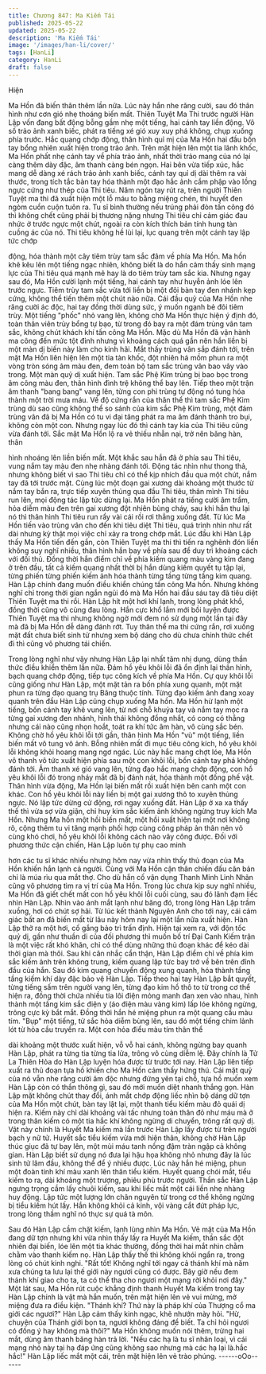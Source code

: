 ```yaml
---
title: Chương 847: Ma Kiếm Tái
published: 2025-05-22
updated: 2025-05-22
description: 'Ma Kiếm Tái'
image: '/images/han-li/cover/'
tags: [HanLi]
category: HanLi
draft: false
---
```


Hiện

Ma Hồn đã biến thân thêm lần nữa. Lúc này hắn nhe răng cười,
sau đó thân hình như cơn gió nhẹ thoáng biến mất.
Thiên Tuyệt Ma Thi trước người Hàn Lập vốn đang bất động bỗng
gầm nhẹ một tiếng, hai cánh tay liền động.
Vô số trảo ảnh xanh biếc, phát ra tiếng xé gió xuy xuy phá không,
chụp xuống phía trước.
Hắc quang chớp động, thân hình quỉ mị của Ma Hồn hai đầu bốn
tay bổng nhiên xuất hiện trong trảo ảnh.
Trên mặt hiện lên một tia lãnh khốc, Ma Hồn phất nhẹ cánh tay về
phía trảo ảnh, nhất thời trảo mang của nó lại càng thêm dày đặc,
âm thanh càng bén ngọn.
Hai bên vừa tiếp xúc, hắc mang dễ dàng xé rách trảo ảnh xanh
biếc, cánh tay quỉ dị dài thêm ra vài thước, trong tích tắc bàn tay
hóa thành một đạo hắc ảnh cắm phập vào lồng ngực cứng như
thép của Thi tiêu.
Năm ngón tay rút ra, trên người Thiên Tuyệt ma thi đã xuất hiện
một lỗ máu to bằng miệng chén, thi huyết đen ngòm cuồn cuộn
tuôn ra.
Tu sĩ bình thường nếu trúng phải đòn tấn công đó thì không chết
cũng phải bị thương nặng nhưng Thi tiêu chỉ cảm giác đau nhức
ở trước ngực một chút, ngoài ra còn kích thích bản tính hung tàn
cuồng ác của nó.
Thi tiêu không hề lùi lại, lục quang trên một cánh tay lập tức chớp

động, hóa thành một cây tiêm trùy tam sắc đâm về phía Ma Hồn.
Ma hồn khẽ kêu lên một tiếng ngạc nhiên, không biết là do hắn
cảm thấy sinh mạng lực của Thi tiêu quá mạnh mẽ hay là do tiêm
trùy tam sắc kia.
Nhưng ngay sau đó, Ma Hồn cười lạnh một tiếng, hai cánh tay
như huyễn ảnh lóe lên trước ngực. Tiêm trùy tam sắc vừa tới liền
bị một đôi bàn tay đen nhánh kẹp cứng, không thể tiến thêm một
chút nào nữa.
Cái đầu quỷ của Ma Hồn nhe răng cười ác độc, hai tay đồng thời
dùng sức, ý muốn ngạnh bẻ đôi tiêm trùy.
Một tiếng "phốc" nhỏ vang lên, không chờ Ma Hồn thực hiện ý
định đó, toàn thân viên trùy bổng tự bạo, từ trong đó bay ra một
đám trùng vân tam sắc, không chút khách khí tấn công Ma Hồn.
Mặc dù Ma Hồn đã vận hành ma công đến mức tột đỉnh nhưng vì
khoảng cách quá gần nên hắn liền bị một màn dị biến này làm
cho kinh hãi.
Mắt thấy trùng vân sắp đánh tới, trên mặt Ma Hồn liên hiện lên
một tia tàn khốc, đột nhiên há mồm phun ra một vòng tròn sóng
âm màu đen, đem toàn bộ tam sắc trùng vân bao vây vào trong.
Một màn quỷ dị xuất hiện. Tam sắc Phệ Kim trùng bị bao bọc
trong âm công màu đen, thân hình đình trệ không thể bay lên.
Tiếp theo một trận âm thanh "bang bang" vang lên, từng con phi
trùng tự động nó tung hóa thành một trời mưa máu.
Về độ cứng rắn của thân thể thì tam sắc Phệ Kim trùng dù sao
cũng không thể so sánh của kim sắc Phệ Kim trùng, một đám
trùng vân đã bị Ma Hồn có tu vi đại tăng phát ra ma âm đánh
thành tro bụi, không còn một con.
Nhưng ngay lúc đó thì cánh tay kia của Thi tiêu cũng vừa đánh
tới.
Sắc mặt Ma Hồn lộ ra vẻ thiếu nhẫn nại, trở nên băng hàn, thân

hình nhoáng lên liền biến mất. Một khắc sau hắn đã ở phía sau
Thi tiêu, vung nắm tay màu đen nhẹ nhàng đánh tới.
Động tác nhìn như thong thả, nhưng không biết vì sao Thi tiêu chỉ
có thể kịp nhích đầu qua một chút, nắm tay đã tới trước mặt.
Cùng lúc một đoạn gai xương dài khoảng một thước từ nắm tay
bắn ra, trực tiếp xuyên thủng qua đầu Thi tiêu, thân mình Thi tiêu
run lên, mọi động tác lập tức dừng lại.
Ma Hồn phát ra tiếng cười âm trầm, hỏa diễm màu đen trên gai
xương đột nhiên bùng cháy, sau khi hắn thu lại nó thì thân hình
Thi tiêu run rẩy vài cái rồi rơi thẳng xuống đất.
Từ lúc Ma Hồn tiến vào trùng vân cho đến khi tiêu diệt Thi tiêu,
quá trình nhìn như rất dài nhưng kỳ thật mọi việc chỉ xảy ra trong
chớp mắt.
Lúc đầu khi Hàn Lập thấy Ma Hồn tiến đến gần, còn Thiên Tuyệt
ma thi thì tiến ra nghênh đón liền không suy nghĩ nhiều, thân hình
hắn bay về phía sau để duy trì khoảng cách với đối thủ.
Đồng thời hắn điểm chỉ về phía kiếm quang màu vàng kim đang ở
trên đầu, tất cả kiếm quang nhất thời bị hắn dùng kiếm quyết tụ
tập lại, từng phiến từng phiến kiếm ảnh hóa thành từng tầng từng
tầng kim quang. Hàn Lập chính đang muốn điều khiển chúng tấn
công Ma hồn.
Nhưng không nghĩ chỉ trong thời gian ngắn ngủi đó mà Ma Hồn
hai đầu sáu tay đã tiêu diệt Thiên Tuyệt ma thi rồi.
Hàn Lập hít một hơi khí lạnh, trong lòng phát khổ, đồng thời cũng
vô cùng đau lòng.
Hắn cực khổ lắm mới bồi luyện được Thiên Tuyệt ma thi nhưng
không ngờ mới đem nó sử dụng một lần tại đây mà đã bị Ma Hồn
dễ dàng đánh rớt. Tuy thân thể ma thi cứng rắn, rơi xuống mặt
đất chưa biết sinh tử nhưng xem bộ dáng cho dù chưa chính thức
chết đi thì cũng vô phương tái chiến.

Trong lòng nghĩ như vậy nhưng Hàn Lập lại nhất tâm nhị dụng,
dùng thần thức điều khiển thêm lần nữa.
Đám hồ yêu khôi lỗi đã ổn định lại thân hình, bạch quang chớp
động, tiếp tục công kích về phía Ma Hồn. Cự quy khôi lỗi cũng
giống như Hàn Lập, một mặt tản ra bốn phía xung quanh, một
mặt phun ra từng đạo quang trụ Băng thuộc tính.
Từng đạo kiếm ảnh đang xoay quanh trên đầu Hàn Lập cũng
chụp xuống Ma hồn.
Ma Hồn hừ lạnh một tiếng, bốn cánh tay khẽ vung lên, từ nơi chỗ
khuỷa tay và nắm tay mọc ra từng gai xương đen nhánh, hình thái
không đồng nhất, có cong có thẳng nhưng cái nào cũng nhọn
hoắt, toát ra khí tức âm hàn, vô cùng sắc bén.
Không chờ hồ yêu khôi lỗi tới gần, thân hình Ma Hồn "vù" một
tiếng, liền biến mất vô tung vô ảnh.
Bỗng nhiên mất đi mục tiêu công kích, hồ yêu khôi lỗi không khỏi
hoang mang ngơ ngác. Lúc này hắc mang chợt lóe, Ma Hồn vô
thanh vô tức xuất hiện phía sau một con khôi lỗi, bốn cánh tay
phá không đánh tới.
Âm thanh xé gió vang lên, từng đạo hắc mang chớp động, con hồ
yêu khôi lỗi đó trong nháy mắt đã bị đánh nát, hóa thành một
đống phế vật.
Thân hình vừa động, Ma Hồn lại biến mất rồi xuất hiện bên canh
một con khác. Con hồ yêu khôi lỗi này liền bị một gai xương thô to
xuyên thủng ngực. Nó lập tức dừng cử động, rơi ngay xuống đất.
Hàn Lập ở xa xa thấy thế thì vừa sợ vừa giận, chỉ huy kim sắc
kiếm ảnh không ngừng truy kích Ma Hồn.
Nhưng Ma hồn một hồi biến mất, một hồi xuất hiện tại một nơi
không rõ, cộng thêm tu vi tăng mạnh phối hợp cùng công pháp ản
thân nên vô cùng khó chơi, hồ yêu khôi lỗi không cách nào vây
công được.
Đối với phương thức cận chiến, Hàn Lập luôn tự phụ cao minh

hơn các tu sĩ khác nhiều nhưng hôm nay vừa nhìn thấy thủ đoạn
của Ma Hồn khiến hắn lạnh cả người.
Cùng với Ma Hồn cận thân chiến đấu căn bản chỉ là múa rìu qua
mắt thợ. Cho dù hắn cố vận dụng Thanh Minh Linh Nhãn cũng vô
phương tìm ra vị trí của Ma Hồn.
Trong lúc chưa kịp suy nghĩ nhiều, Ma Hồn đã giết chết mất con
hồ yêu khôi lỗi cuối cùng, sau đó lãnh đạm liếc nhìn Hàn Lập.
Nhìn vào ánh mắt lạnh như băng đó, trong lòng Hàn Lập trầm
xuồng, hơi có chút sợ hãi.
Từ lúc kết thành Nguyên Anh cho tới nay, cái cảm giác bất an đã
biến mất từ lâu này hôm nay lại một lần nữa xuất hiện.
Hàn Lập thở ra một hơi, cố gắng bảo trì trấn định.
Hiện tại xem ra, với độn tốc quỷ dị, gần như thuần di của đối
phương thì muốn bố trí Đại Canh Kiếm trận là một việc rất khó
khăn, chỉ có thể dùng những thủ đoạn khác để kéo dài thời gian
mà thôi.
Sau khi cân nhắc cẩn thận, Hàn Lập điểm chỉ về phía kim sắc
kiếm ảnh trên không trung, kiếm quang lập tức bay trở về bên
trên đỉnh đầu của hắn.
Sau đó kim quang chuyển động xung quanh, hóa thành tầng tầng
kiếm khí dày đặc bảo vệ Hàn Lập.
Tiếp theo hai tay Hàn Lập bắt quyết, từng tiếng sấm trên người
vang lên, từng đạo kim hồ thô to từ trong cơ thể hiện ra, đồng thời
chứa nhiều tia lôi điện mỏng manh đan xen vào nhau, hình thành
một tầng kim sắc điện y (áo điện màu vàng kim) lấp lóe không
ngừng, trông cực kỳ bắt mắt.
Đồng thời hắn hé miệng phun ra một quang cầu màu tím.
"Bụp" một tiếng, tử sắc hỏa diễm bùng lên, sau đó một tiếng chim
lảnh lót từ hỏa cầu truyền ra. Một con hỏa điểu màu tím thân thể

dài khoảng một thước xuất hiện, vỗ vỗ hai cánh, không ngừng
bay quanh Hàn Lập, phát ra từng tia từng tia lửa, trông vô cùng
diễm lệ.
Đây chính là Tử La Thiên Hỏa do Hàn Lập luyện hóa được từ
trước tới nay.
Hàn Lập liên tiếp xuất ra thủ đoạn tựa hồ khiến cho Ma Hồn cảm
thấy hứng thú. Cái mặt quỷ của nó vẫn nhe răng cười âm độc
nhưng đứng yên tại chỗ, tựa hồ muốn xem Hàn Lập còn có thần
thông gì, sau đó mới muốn diệt nhanh thắng gọn.
Hàn Lập mặt không chút thay đổi, ánh mắt chớp động liếc nhìn bộ
dáng dữ tợn của Ma Hồn một chút, bàn tay lật lại, một thanh tiểu
kiếm màu đỏ quái dị hiện ra.
Kiếm này chỉ dài khoảng vài tấc nhưng toàn thân đỏ như máu mà
ở trong thân kiếm có một tia hắc khí không ngừng di chuyển,
trông rất quỷ dị.
Vật này chính là Huyết Ma kiếm mà lần trước Hàn Lập lấy được
từ trên người bạch y nữ tử.
Huyết sắc tiểu kiếm vừa mới hiện thân, không chờ Hàn Lập thúc
giục đã tự bay lên, một mùi máu tanh nồng đậm tràn ngập cả
không gian.
Hàn Lập biết sử dụng nó đưa lại hậu họa không nhỏ nhưng đây là
lúc sinh tử lâm đầu, không thể để ý nhiều được. Lúc này hắn hé
miệng, phun một đoàn tinh khí màu xanh lên thân tiểu kiếm.
Huyết quang chói mắt, tiểu kiếm to ra, dài khoảng một trượng,
phiêu phù trước người.
Thần sắc Hàn Lập ngưng trọng cầm lấy chuôi kiếm, sau khi liếc
mắt một cái liền nhẹ nhàng huy động. Lập tức một lượng lớn
chân nguyên từ trong cơ thể không ngừng bị tiểu kiếm hút lấy.
Hắn không khỏi cả kinh, vội vàng cắt đứt pháp lực, trong lòng
thầm nghĩ nó thực sự quá tà môn.

Sau đó Hàn Lập cầm chặt kiếm, lạnh lùng nhìn Ma Hồn.
Vẻ mặt của Ma Hồn đang dữ tợn nhưng khi vừa nhìn thấy lấy ra
Huyết Ma kiếm, thần sắc đột nhiên đại biến, lóe lên một tia khác
thường, đồng thời hai mắt nhìn chằm chằm vào thanh kiếm nọ.
Hàn Lập thấy thế thì không khói ngẩn ra, trong lòng có chút kinh
nghi.
"Rất tốt! Không nghĩ tới ngay cả thánh khí mà năm xưa chúng ta
lưu lại thế giới này ngươi cũng có được. Bây giờ nếu đem thánh
khí giao cho ta, ta có thể tha cho ngươi một mạng rời khỏi nơi
đây." Một lát sau, Ma Hồn rút cuộc khẳng định thanh Huyết Ma
kiếm trong tay Hàn Lập chính là vật mà hắn muốn, trên mặt hiện
lên vẻ vui mừng, mở miệng đưa ra điều kiện.
"Thánh khí? Thứ này là pháp khí của Thượng cổ ma giới các
ngươi?" Hàn Lập cảm thấy kinh ngạc, khẽ nhướn mày hỏi.
"Hừ, chuyện của Thánh giới bọn ta, ngươi không đáng để biết. Ta
chỉ hỏi ngươi có đồng ý hay không mà thôi?" Ma Hồn không muốn
nói thêm, trừng hai mắt, dùng âm thanh băng hàn trả lời.
"Nếu các hạ là tu sĩ nhân loại, vì cái mạng nhỏ này tại hạ đáp ứng
cũng không sao nhưng mà các hạ lại là.hắc hắc!" Hàn Lập liếc
mắt một cái, trên mặt hiện lên vẻ trào phúng.
------oOo------
